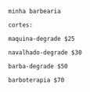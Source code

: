 	minha barbearia 

	cortes:

	maquina-degrade $25

	navalhado-degrade $30

	barba-degrade $50

	barboterapia $70

